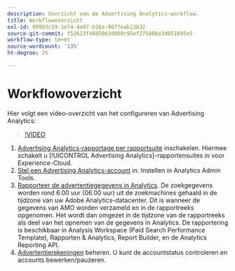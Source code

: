 ```yaml
---
description: Overzicht van de Advertising Analytics-workflow.
title: Workflowoverzicht
exl-id: 00993c19-1e74-4a97-b16a-967feab13b32
source-git-commit: f52623f4885063d080c95ef275808a3d051895e5
workflow-type: tm+mt
source-wordcount: '135'
ht-degree: 2%

---
```


# Workflowoverzicht

Hier volgt een video-overzicht van het configureren van Advertising Analytics:

>[!VIDEO](https://video.tv.adobe.com/v/23119/?quality=12)

1. [Advertising Analytics-rapportage per rapportsuite](/help/integrate/c-advertising-analytics/c-adanalytics-workflow/aa-provision-rs.md) inschakelen. Hiermee schakelt u [!UICONTROL Advertising Analytics]-rapportensuites in voor Experience-Cloud.
2. [Stel een Advertising Analytics-account](/help/integrate/c-advertising-analytics/c-adanalytics-workflow/aa-create-ad-account.md) in. Instellen in Analytics Admin Tools.
3. [Rapporteer de advertentiegegevens in Analytics](/help/integrate/c-advertising-analytics/c-adanalytics-workflow/aa-report-ad-data-an.md). De zoekgegevens worden rond 6.00 uur (06.00 uur) uit de zoekmachines gehaald in de tijdzone van uw Adobe Analytics-datacenter. Dit is wanneer de gegevens van AMO worden verzameld en in de rapportreeks opgenomen. Het wordt dan omgezet in de tijdzone van de rapportreeks als deel van het opnemen van de gegevens in Analytics. De rapportering is beschikbaar in Analysis Workspace (Paid Search Performance Template), Rapporten &amp; Analytics, Report Builder, en de Analytics Reporting API.
4. [Advertentierekeningen](/help/integrate/c-advertising-analytics/c-adanalytics-workflow/aa-manage-ad-accounts.md) beheren. U kunt de accountstatus controleren en accounts bewerken/pauzeren.
